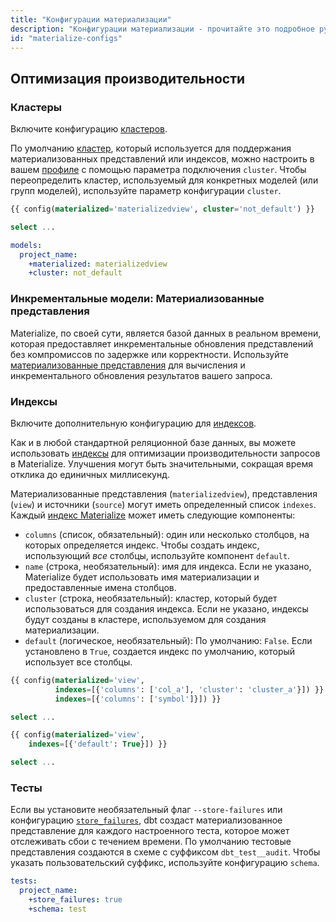 ```yaml
---
title: "Конфигурации материализации"
description: "Конфигурации материализации - прочитайте это подробное руководство, чтобы узнать о конфигурациях в dbt."
id: "materialize-configs"
---
```


## Оптимизация производительности

### Кластеры

Включите конфигурацию [кластеров](https://github.com/MaterializeInc/materialize/blob/main/misc/dbt-materialize/CHANGELOG.md#120---2022-08-31).

По умолчанию [кластер](https://materialize.com/docs/overview/key-concepts/#clusters), который используется для поддержания материализованных представлений или индексов, можно настроить в вашем [профиле](/docs/core/connect-data-platform/profiles.yml) с помощью параметра подключения `cluster`. Чтобы переопределить кластер, используемый для конкретных моделей (или групп моделей), используйте параметр конфигурации `cluster`.

<File name='my_view_cluster.sql'>

```sql
{{ config(materialized='materializedview', cluster='not_default') }}

select ...
```

</File>

<File name='dbt_project.yml'>

```yaml
models:
  project_name:
    +materialized: materializedview
    +cluster: not_default
```

</File>

### Инкрементальные модели: Материализованные представления

Materialize, по своей сути, является базой данных в реальном времени, которая предоставляет инкрементальные обновления представлений без компромиссов по задержке или корректности. Используйте [материализованные представления](https://materialize.com/docs/overview/key-concepts/#materialized-views) для вычисления и инкрементального обновления результатов вашего запроса.

### Индексы

Включите дополнительную конфигурацию для [индексов](https://github.com/MaterializeInc/materialize/blob/main/misc/dbt-materialize/CHANGELOG.md#120---2022-08-31).

Как и в любой стандартной реляционной базе данных, вы можете использовать [индексы](https://materialize.com/docs/overview/key-concepts/#indexes) для оптимизации производительности запросов в Materialize. Улучшения могут быть значительными, сокращая время отклика до единичных миллисекунд.

Материализованные представления (`materializedview`), представления (`view`) и источники (`source`) могут иметь определенный список `indexes`. Каждый [индекс Materialize](https://materialize.com/docs/sql/create-index/) может иметь следующие компоненты:

- `columns` (список, обязательный): один или несколько столбцов, на которых определяется индекс. Чтобы создать индекс, использующий _все_ столбцы, используйте компонент `default`.
- `name` (строка, необязательный): имя для индекса. Если не указано, Materialize будет использовать имя материализации и предоставленные имена столбцов.
- `cluster` (строка, необязательный): кластер, который будет использоваться для создания индекса. Если не указано, индексы будут созданы в кластере, используемом для создания материализации.
- `default` (логическое, необязательный): По умолчанию: `False`. Если установлено в `True`, создается индекс по умолчанию, который использует все столбцы.

<File name='my_view_index.sql'>

```sql
{{ config(materialized='view',
          indexes=[{'columns': ['col_a'], 'cluster': 'cluster_a'}]) }}
          indexes=[{'columns': ['symbol']}]) }}

select ...
```

</File>

<File name='my_view_default_index.sql'>

```sql
{{ config(materialized='view',
    indexes=[{'default': True}]) }}

select ...
```

</File>

### Тесты

Если вы установите необязательный флаг `--store-failures` или конфигурацию [`store_failures`](/reference/resource-configs/store_failures), dbt создаст материализованное представление для каждого настроенного теста, которое может отслеживать сбои с течением времени. По умолчанию тестовые представления создаются в схеме с суффиксом `dbt_test__audit`. Чтобы указать пользовательский суффикс, используйте конфигурацию `schema`.
<File name='dbt_project.yml'>

```yaml
tests:
  project_name:
    +store_failures: true
    +schema: test
```

</File>
